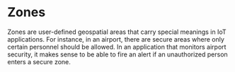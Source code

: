 Zones
=====
Zones are user-defined geospatial areas that carry special meanings in IoT applications. 
For instance, in an airport, there are secure areas where only certain personnel should 
be allowed. In an application that monitors airport security, it makes sense to be able 
to fire an alert if an unauthorized person enters a secure zone.